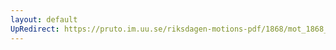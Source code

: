 ```yaml
---
layout: default
UpRedirect: https://pruto.im.uu.se/riksdagen-motions-pdf/1868/mot_1868__ak__96/mot_1868__ak__96-001.pdf
---
```

